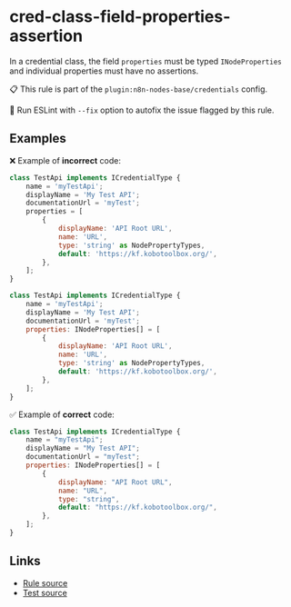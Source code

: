 [//]: # "File generated from a template. Do not edit this file directly."

# cred-class-field-properties-assertion

In a credential class, the field `properties` must be typed `INodeProperties` and individual properties must have no assertions.

📋 This rule is part of the `plugin:n8n-nodes-base/credentials` config.

🔧 Run ESLint with `--fix` option to autofix the issue flagged by this rule.

## Examples

❌ Example of **incorrect** code:

```js
class TestApi implements ICredentialType {
    name = 'myTestApi';
    displayName = 'My Test API';
    documentationUrl = 'myTest';
    properties = [
        {
            displayName: 'API Root URL',
            name: 'URL',
            type: 'string' as NodePropertyTypes,
            default: 'https://kf.kobotoolbox.org/',
        },
    ];
}

class TestApi implements ICredentialType {
    name = 'myTestApi';
    displayName = 'My Test API';
    documentationUrl = 'myTest';
    properties: INodeProperties[] = [
        {
            displayName: 'API Root URL',
            name: 'URL',
            type: 'string' as NodePropertyTypes,
            default: 'https://kf.kobotoolbox.org/',
        },
    ];
}
```

✅ Example of **correct** code:

```js
class TestApi implements ICredentialType {
	name = "myTestApi";
	displayName = "My Test API";
	documentationUrl = "myTest";
	properties: INodeProperties[] = [
		{
			displayName: "API Root URL",
			name: "URL",
			type: "string",
			default: "https://kf.kobotoolbox.org/",
		},
	];
}
```

## Links

- [Rule source](../../lib/rules/cred-class-field-properties-assertion.ts)
- [Test source](../../tests/cred-class-field-properties-assertion.test.ts)

